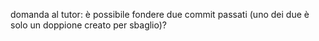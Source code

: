 domanda al tutor: è possibile fondere due commit passati (uno dei due è solo un doppione creato per sbaglio)?